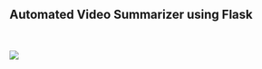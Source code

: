 ## Automated Video Summarizer using Flask

<br>
<br>
<a href="https://github.com/tejaspradhan/AI-based-Hiring-Platform/graphs/contributors">
  <img src="https://contrib.rocks/image?repo=Shrirampareek888/Automated-Video-Summarizer" />
</a>
